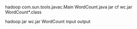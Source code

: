 hadoop com.sun.tools.javac.Main WordCount.java 
jar cf wc.jar WordCount*.class

hadoop jar wc.jar WordCount input output
